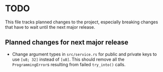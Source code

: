 # TODO

This file tracks planned changes to the project, especially breaking changes that have to wait
until the next major release.

## Planned changes for next major release

- Change argument types in `src/service.rs` for public and private keys to use `[u8; 32]` instead
  of `[u8]`. This should remove all the `ProgrammingError`s resulting from failed `try_into()` calls.
